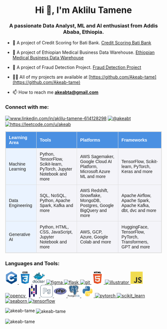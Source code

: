 <h1 align="center">Hi 👋, I'm Aklilu Tamene</h1>
<h3 align="center">A passionate Data Analyst, ML and AI enthusiast from Addis Ababa, Ethiopia.</h3>

- 🔭 A project of Credit Scoring for Bati Bank. [Credit Scoring Bati Bank](https://github.com/Akeab-tame/Credit_Scoring_Bati_Bank.git)
- 🔭 A project of Ethiopian Medical Business Data Warehouse. [Ethiopian Medical Business Data Warehouse](https://github.com/Akeab-tame/Week-07_Data_Warehouse_Development.git)
- 🔭 A project of Fraud Detection Project. [Fraud Detection Project](https://github.com/Akeab-tame/Week-08-9_Fraud_Detection.git)

- 👨‍💻 All of my projects are available at [https://github.com/Akeab-tame](https://github.com/Akeab-tame)

- 📫 How to reach me **akeabta@gmail.com**

<h3 align="left">Connect with me:</h3>
<p align="left">
<a href="https://linkedin.com/in/www.linkedin.com/in/aklilu-tamene-614128298" target="blank"><img align="center" src="https://raw.githubusercontent.com/rahuldkjain/github-profile-readme-generator/master/src/images/icons/Social/linked-in-alt.svg" alt="www.linkedin.com/in/aklilu-tamene-614128298" height="30" width="40" /></a>
<a href="https://instagram.com/@akeabt" target="blank"><img align="center" src="https://raw.githubusercontent.com/rahuldkjain/github-profile-readme-generator/master/src/images/icons/Social/instagram.svg" alt="@akeabt" height="30" width="40" /></a>
<a href="https://www.leetcode.com/https://leetcode.com/u/akeab" target="blank"><img align="center" src="https://raw.githubusercontent.com/rahuldkjain/github-profile-readme-generator/master/src/images/icons/Social/leet-code.svg" alt="https://leetcode.com/u/akeab" height="30" width="40" /></a>
</p>

<table style="border-collapse: collapse; width: 100%; background-color: #f4f4f9; font-family: Arial, sans-serif; border: 1px solid #ddd;">
  <thead>
    <tr style="background-color: #4a90e2; color: #ffffff; text-align: left;">
      <th style="padding: 10px; border: 1px solid #ddd;">Learning Area</th>
      <th style="padding: 10px; border: 1px solid #ddd;">Tools</th>
      <th style="padding: 10px; border: 1px solid #ddd;">Platforms</th>
      <th style="padding: 10px; border: 1px solid #ddd;">Frameworks</th>
    </tr>
  </thead>
  <tbody>
    <tr>
      <td style="padding: 10px; border: 1px solid #ddd; background-color: #eaf3ff;">Machine Learning</td>
      <td style="padding: 10px; border: 1px solid #ddd;">Python, TensorFlow, Scikit-learn, PyTorch, Jupyter Notebook and more</td>
      <td style="padding: 10px; border: 1px solid #ddd;">AWS Sagemaker, Google Cloud AI Platform, Microsoft Azure ML and more</td>
      <td style="padding: 10px; border: 1px solid #ddd;">TensorFlow, Scikit-learn, PyTorch, Keras and more</td>
    </tr>
    <tr>
      <td style="padding: 10px; border: 1px solid #ddd; background-color: #eaf3ff;">Data Engineering</td>
      <td style="padding: 10px; border: 1px solid #ddd;">SQL, NoSQL, Python, Apache Spark, Kafka and more</td>
      <td style="padding: 10px; border: 1px solid #ddd;">AWS Redshift, Snowflake, MongoDB, Postgres, Google BigQuery and more</td>
      <td style="padding: 10px; border: 1px solid #ddd;">Apache Airflow, Apache Spark, Apache Kafka, dbt, dvc and more</td>
    </tr>
    <tr>
      <td style="padding: 10px; border: 1px solid #ddd; background-color: #eaf3ff;">Generative AI</td>
      <td style="padding: 10px; border: 1px solid #ddd;">Python, HTML, CSS, JavaScript, Jupyter Notebook and more</td>
      <td style="padding: 10px; border: 1px solid #ddd;">AWS, GCP, Azure, Google Colab and more</td>
      <td style="padding: 10px; border: 1px solid #ddd;">HuggingFace, TensorFlow, PyTorch, Transformers, GPT and more</td>
    </tr>
  </tbody>
</table>


<h3 align="left">Languages and Tools:</h3>
<p align="left"> <a href="https://www.w3schools.com/cpp/" target="_blank" rel="noreferrer"> <img src="https://raw.githubusercontent.com/devicons/devicon/master/icons/cplusplus/cplusplus-original.svg" alt="cplusplus" width="40" height="40"/> </a> <a href="https://www.w3schools.com/css/" target="_blank" rel="noreferrer"> <img src="https://raw.githubusercontent.com/devicons/devicon/master/icons/css3/css3-original-wordmark.svg" alt="css3" width="40" height="40"/> </a> <a href="https://www.docker.com/" target="_blank" rel="noreferrer"> <img src="https://raw.githubusercontent.com/devicons/devicon/master/icons/docker/docker-original-wordmark.svg" alt="docker" width="40" height="40"/> </a> <a href="https://www.figma.com/" target="_blank" rel="noreferrer"> <img src="https://www.vectorlogo.zone/logos/figma/figma-icon.svg" alt="figma" width="40" height="40"/> </a> <a href="https://flask.palletsprojects.com/" target="_blank" rel="noreferrer"> <img src="https://www.vectorlogo.zone/logos/pocoo_flask/pocoo_flask-icon.svg" alt="flask" width="40" height="40"/> </a> <a href="https://git-scm.com/" target="_blank" rel="noreferrer"> <img src="https://www.vectorlogo.zone/logos/git-scm/git-scm-icon.svg" alt="git" width="40" height="40"/> </a> <a href="https://www.w3.org/html/" target="_blank" rel="noreferrer"> <img src="https://raw.githubusercontent.com/devicons/devicon/master/icons/html5/html5-original-wordmark.svg" alt="html5" width="40" height="40"/> </a> <a href="https://www.adobe.com/in/products/illustrator.html" target="_blank" rel="noreferrer"> <img src="https://www.vectorlogo.zone/logos/adobe_illustrator/adobe_illustrator-icon.svg" alt="illustrator" width="40" height="40"/> </a> <a href="https://developer.mozilla.org/en-US/docs/Web/JavaScript" target="_blank" rel="noreferrer"> <img src="https://raw.githubusercontent.com/devicons/devicon/master/icons/javascript/javascript-original.svg" alt="javascript" width="40" height="40"/> </a> <a href="https://opencv.org/" target="_blank" rel="noreferrer"> <img src="https://www.vectorlogo.zone/logos/opencv/opencv-icon.svg" alt="opencv" width="40" height="40"/> </a> <a href="https://pandas.pydata.org/" target="_blank" rel="noreferrer"> <img src="https://raw.githubusercontent.com/devicons/devicon/2ae2a900d2f041da66e950e4d48052658d850630/icons/pandas/pandas-original.svg" alt="pandas" width="40" height="40"/> </a> <a href="https://www.photoshop.com/en" target="_blank" rel="noreferrer"> <img src="https://raw.githubusercontent.com/devicons/devicon/master/icons/photoshop/photoshop-line.svg" alt="photoshop" width="40" height="40"/> </a> <a href="https://www.php.net" target="_blank" rel="noreferrer"> <img src="https://raw.githubusercontent.com/devicons/devicon/master/icons/php/php-original.svg" alt="php" width="40" height="40"/> </a> <a href="https://www.postgresql.org" target="_blank" rel="noreferrer"> <img src="https://raw.githubusercontent.com/devicons/devicon/master/icons/postgresql/postgresql-original-wordmark.svg" alt="postgresql" width="40" height="40"/> </a> <a href="https://www.python.org" target="_blank" rel="noreferrer"> <img src="https://raw.githubusercontent.com/devicons/devicon/master/icons/python/python-original.svg" alt="python" width="40" height="40"/> </a> <a href="https://pytorch.org/" target="_blank" rel="noreferrer"> <img src="https://www.vectorlogo.zone/logos/pytorch/pytorch-icon.svg" alt="pytorch" width="40" height="40"/> </a> <a href="https://scikit-learn.org/" target="_blank" rel="noreferrer"> <img src="https://upload.wikimedia.org/wikipedia/commons/0/05/Scikit_learn_logo_small.svg" alt="scikit_learn" width="40" height="40"/> </a> <a href="https://seaborn.pydata.org/" target="_blank" rel="noreferrer"> <img src="https://seaborn.pydata.org/_images/logo-mark-lightbg.svg" alt="seaborn" width="40" height="40"/> </a> <a href="https://www.tensorflow.org" target="_blank" rel="noreferrer"> <img src="https://www.vectorlogo.zone/logos/tensorflow/tensorflow-icon.svg" alt="tensorflow" width="40" height="40"/> </a> </p>

<p><img align="left" src="https://github-readme-stats.vercel.app/api/top-langs?username=akeab-tame&show_icons=true&locale=en&layout=compact" alt="akeab-tame" /></p>

<p>&nbsp;<img align="center" src="https://github-readme-stats.vercel.app/api?username=akeab-tame&show_icons=true&locale=en" alt="akeab-tame" color = "Black"/></p>

<p><img align="center" src="https://github-readme-streak-stats.herokuapp.com/?user=akeab-tame&" alt="akeab-tame" /></p>
